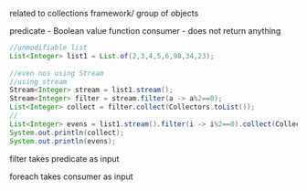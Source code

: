 related to collections framework/ group of objects

predicate - Boolean value function
consumer - does not return anything
```java
//unmodifiable list
List<Integer> list1 = List.of(2,3,4,5,6,98,34,23);
		
//even nos using Stream
//using stream
Stream<Integer> stream = list1.stream();
Stream<Integer> filter = stream.filter(a -> a%2==0); 
List<Integer> collect = filter.collect(Collectors.toList());
//
List<Integer> evens = list1.stream().filter(i -> i%2==0).collect(Collectors.toList());
System.out.println(collect);
System.out.println(evens);
```

filter takes predicate as input

foreach takes consumer as input